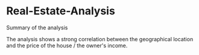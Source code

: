 # Real-Estate-Analysis
Summary of the analysis

The analysis shows a strong correlation between the geographical location and the price of the house / the owner's income.
